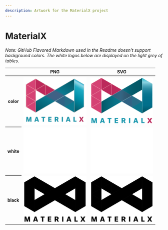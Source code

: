 ```yaml
---
description: Artwork for the MaterialX project
---
```


# MaterialX

*Note: GitHub Flavored Markdown used in the Readme doesn't support background colors. The white logos below are displayed on the light grey of tables.*

<table class="logos-table">
	<thead>
        <tr>
            <th></th>
            <th>PNG</th>
            <th>SVG</th>
        </tr>
    </thead>
    <tbody>
        <tr>
            <th>color</th>
            <td><a href="stacked/color/materialx-stacked-color.png" download><img src="stacked/color/materialx-stacked-color.png" width="200"></a></td>
            <td><a href="stacked/color/materialx-stacked-color.svg" download><img src="stacked/color/materialx-stacked-color.svg" width="200"></a></td>
        </tr>
        <tr>
            <th>white</th>
            <td><a href="stacked/white/materialx-stacked-white.png" download><img src="stacked/white/materialx-stacked-white.png" width="200"></a></td>
            <td><a href="stacked/white/materialx-stacked-white.svg" download><img src="stacked/white/materialx-stacked-white.svg" width="200"></a></td>
        </tr>
        <tr>
            <th>black</th>
            <td><a href="stacked/black/materialx-stacked-black.png" download><img src="stacked/black/materialx-stacked-black.png" width="200"></a></td>
            <td><a href="stacked/black/materialx-stacked-black.svg" download><img src="stacked/black/materialx-stacked-black.svg" width="200"></a></td>
        </tr>
    </tbody>
</table>




